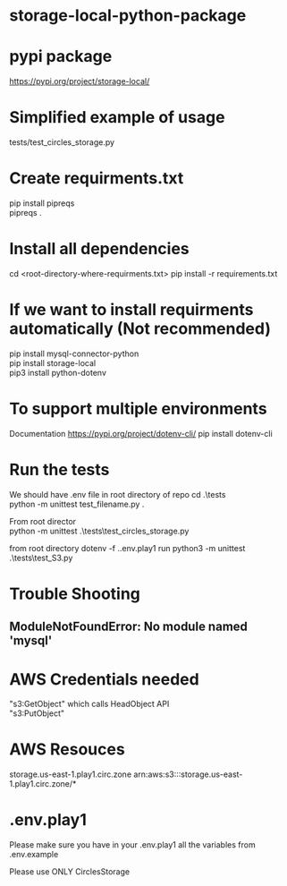 # storage-local-python-package

# pypi package

https://pypi.org/project/storage-local/<br>

# Simplified example of usage

tests/test_circles_storage.py<br>

# Create requirments.txt

pip install pipreqs<br>
pipreqs .<br>

# Install all dependencies

cd <root-directory-where-requirments.txt>
pip install -r requirements.txt<br>

# If we want to install requirments automatically (Not recommended)

pip install mysql-connector-python<br>
pip install storage-local<br>
pip3 install python-dotenv<br>

# To support multiple environments

Documentation https://pypi.org/project/dotenv-cli/
pip install dotenv-cli

# Run the tests

We should have .env file in root directory of repo
cd .\tests\
python -m unittest test_filename.py .<br>

From root director<br>
python -m unittest .\tests\test_circles_storage.py<br>

from root directory
dotenv -f .\.env.play1 run python3 -m unittest .\tests\test_S3.py

# Trouble Shooting

## ModuleNotFoundError: No module named 'mysql'

# AWS Credentials needed

"s3:GetObject" which calls HeadObject API<br>
"s3:PutObject"<br>

# AWS Resouces

storage.us-east-1.play1.circ.zone arn:aws:s3:::storage.us-east-1.play1.circ.zone/*<br>

# .env.play1

Please make sure you have in your .env.play1 all the variables from .env.example<br>

Please use ONLY CirclesStorage